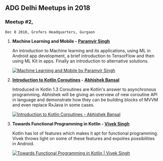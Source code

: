 ## ADG Delhi Meetups in 2018

### Meetup #2, 
    Dec 8 2018, Grofers Headquarters, Gurgaon

1. **Machine Learning and Mobile - [Paramvir Singh](https://www.linkedin.com/in/paramvirsingh88/)**

    An introduction to Machine learning and its applications, using ML in Android app development, a brief introduction to TensorFlow and then using ML Kit in apps. Finally an introduction to alternative solutions.
    
    [![Machine Learning and Mobile by Paramvir Singh](https://img.youtube.com/vi/PwVf2lzOcvI/0.jpg)](https://www.youtube.com/watch?v=PwVf2lzOcvI)

2. **[Introduction to Kotlin Coroutines](files/Kotlin-CoRoutines.pdf) - [Abhishek Bansal](https://www.linkedin.com/in/abhishek-bansal-5b39011b/)**

    Introduced in Kotlin 1.3 Coroutines are Kotlin's answer to asynchronous programming. Abhishek will be giving an overview of new coroutine API in language and demonstrate how they can be building blocks of MVVM and even replace RxJava in some cases.
    
    [![Introduction to Kotlin Coroutines - Abhishek Bansal](https://img.youtube.com/vi/8J2qxRa4Q7o/0.jpg)](https://www.youtube.com/watch?v=8J2qxRa4Q7o)

3. **Towards Functional Programming in Kotlin - [Vivek Singh](https://www.linkedin.com/in/viveksingh46bab221/)**

    Kotlin has lot of features which makes it apt for functional programming. Vivek throws light on some of these features and expolres possibilities in Android.

    [![Towards Functional Programming in Kotlin | Vivek Singh](https://img.youtube.com/vi/g43GHB5AJfQ/0.jpg)](https://www.youtube.com/watch?v=g43GHB5AJfQ)

